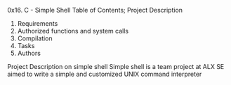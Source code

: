 0x16. C - Simple Shell
Table of Contents;
Project Description
1. Requirements
2. Authorized functions and system calls
3. Compilation
4. Tasks
5. Authors

Project Description on simple shell
Simple shell is a team  project at ALX SE aimed to write a simple and customized UNIX command interpreter
